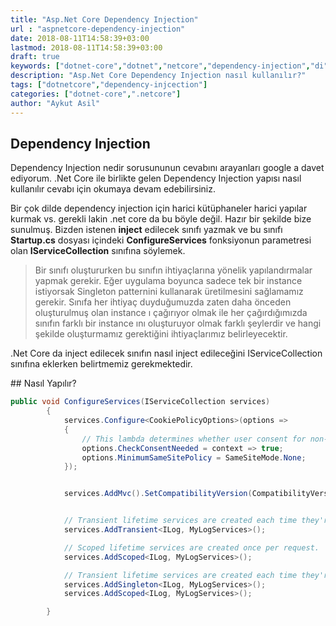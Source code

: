 ```yaml
---
title: "Asp.Net Core Dependency Injection"
url : "aspnetcore-dependency-injection"
date: 2018-08-11T14:58:39+03:00
lastmod: 2018-08-11T14:58:39+03:00
draft: true
keywords: ["dotnet-core","dotnet","netcore","dependency-injection","di"]
description: "Asp.Net Core Dependency Injection nasıl kullanılır?"
tags: ["dotnetcore","dependency-injcection"]
categories: ["dotnet-core",".netcore"]
author: "Aykut Asil"
---
```


## Dependency Injection

Dependency Injection nedir sorusununun cevabını arayanları google a davet ediyorum. .Net Core ile birlikte gelen Dependency Injection yapısı nasıl kullanılır cevabı için okumaya devam edebilirsiniz.

Bir çok dilde dependency injection için harici kütüphaneler harici yapılar kurmak vs. gerekli lakin .net core da bu böyle değil. Hazır bir şekilde bize sunulmuş. Bizden istenen **inject** edilecek sınıfı yazmak ve bu sınıfı **Startup.cs** dosyası içindeki **ConfigureServices** fonksiyonun parametresi olan **IServiceCollection** sınıfına söylemek.

> Bir sınıfı oluştururken bu sınıfın ihtiyaçlarına yönelik yapılandırmalar yapmak gerekir. Eğer uygulama boyunca sadece tek bir instance istiyorsak Singleton patternini kullanarak üretilmesini sağlamamız gerekir. Sınıfa her ihtiyaç duyduğumuzda zaten daha önceden oluşturulmuş olan instance ı çağırıyor olmak ile her çağırdığımızda sınıfın farklı bir instance ını oluşturuyor olmak farklı şeylerdir ve hangi şekilde oluşturmamız gerektiğini ihtiyaçlarımız belirleyecektir.

.Net Core da inject edilecek sınıfın nasıl inject edileceğini IServiceCollection sınıfına eklerken belirtmemiz gerekmektedir.

## Nasıl Yapılır?

```csharp
public void ConfigureServices(IServiceCollection services)
        {
            services.Configure<CookiePolicyOptions>(options =>
            {
                // This lambda determines whether user consent for non-essential cookies is needed for a given request.
                options.CheckConsentNeeded = context => true;
                options.MinimumSameSitePolicy = SameSiteMode.None;
            });


            services.AddMvc().SetCompatibilityVersion(CompatibilityVersion.Version_2_1);


            // Transient lifetime services are created each time they're requested. This lifetime works best for lightweight, stateless services.
            services.AddTransient<ILog, MyLogServices>();

            // Scoped lifetime services are created once per request.
            services.AddScoped<ILog, MyLogServices>();

            // Transient lifetime services are created each time they're requested. This lifetime works best for lightweight, stateless services.
            services.AddSingleton<ILog, MyLogServices>();
            services.AddScoped<ILog, MyLogServices>();

        }
```